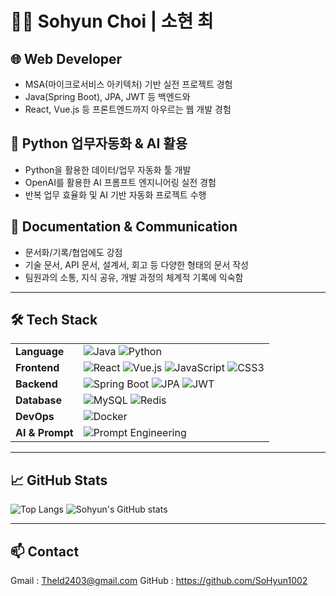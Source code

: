 # 👩‍💻 Sohyun Choi | 소현 최

## 🌐 Web Developer
- MSA(마이크로서비스 아키텍처) 기반 실전 프로젝트 경험
- Java(Spring Boot), JPA, JWT 등 백엔드와
- React, Vue.js 등 프론트엔드까지 아우르는 웹 개발 경험

## 🤖 Python 업무자동화 & AI 활용
- Python을 활용한 데이터/업무 자동화 툴 개발
- OpenAI를 활용한 AI 프롬프트 엔지니어링 실전 경험
- 반복 업무 효율화 및 AI 기반 자동화 프로젝트 수행

## 📝 Documentation & Communication
- 문서화/기록/협업에도 강점  
- 기술 문서, API 문서, 설계서, 회고 등 다양한 형태의 문서 작성  
- 팀원과의 소통, 지식 공유, 개발 과정의 체계적 기록에 익숙함


---

## 🛠️ Tech Stack

|         |                                                                                                                                                              |
|---------|--------------------------------------------------------------------------------------------------------------------------------------------------------------|
| **Language**    | ![Java](https://img.shields.io/badge/Java-007396?style=flat&logo=java&logoColor=white) ![Python](https://img.shields.io/badge/Python-3776AB?style=flat&logo=python&logoColor=white) |
| **Frontend**    | ![React](https://img.shields.io/badge/React-61DAFB?style=flat&logo=react&logoColor=black) ![Vue.js](https://img.shields.io/badge/Vue.js-4FC08D?style=flat&logo=vue.js&logoColor=white) ![JavaScript](https://img.shields.io/badge/JavaScript-F7DF1E?style=flat&logo=javascript&logoColor=black) ![CSS3](https://img.shields.io/badge/CSS3-1572B6?style=flat&logo=css3&logoColor=white) |
| **Backend**     | ![Spring Boot](https://img.shields.io/badge/Spring_Boot-6DB33F?style=flat&logo=spring-boot&logoColor=white) ![JPA](https://img.shields.io/badge/JPA-59666C?style=flat&logo=hibernate&logoColor=white) ![JWT](https://img.shields.io/badge/JWT-000000?style=flat&logo=JSON%20web%20tokens&logoColor=white) |
| **Database**    | ![MySQL](https://img.shields.io/badge/MySQL-4479A1?style=flat&logo=mysql&logoColor=white) ![Redis](https://img.shields.io/badge/Redis-DC382D?style=flat&logo=redis&logoColor=white) |
| **DevOps**      | ![Docker](https://img.shields.io/badge/Docker-2496ED?style=flat&logo=docker&logoColor=white)                                                          |
| **AI & Prompt** | ![Prompt Engineering](https://img.shields.io/badge/Prompt%20Engineering-FFD600?style=flat&logo=openai&logoColor=black)                                 |


---

## 📈 GitHub Stats

![Top Langs](https://github-readme-stats.vercel.app/api/top-langs/?username=SoHyun1002&layout=compact)
![Sohyun's GitHub stats](https://github-readme-stats.vercel.app/api?username=SoHyun1002&show_icons=true)

---

## 📫 Contact

Gmail : Theld2403@gmail.com
GitHub : https://github.com/SoHyun1002
